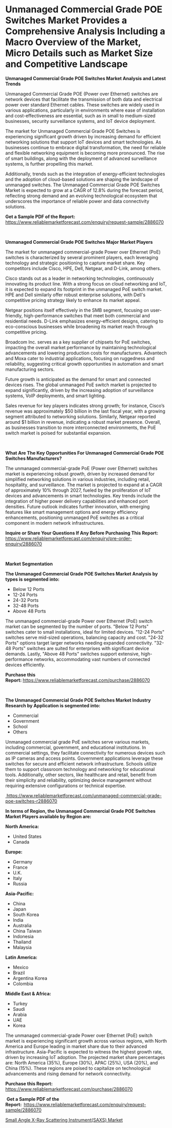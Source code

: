 <p><h1>Unmanaged Commercial Grade POE Switches Market Provides a Comprehensive Analysis Including a Macro Overview of the Market, Micro Details such as Market Size and Competitive Landscape</h1></p><p><strong>Unmanaged Commercial Grade POE Switches Market Analysis and Latest Trends</strong></p>
<p><p>Unmanaged Commercial Grade POE (Power over Ethernet) switches are network devices that facilitate the transmission of both data and electrical power over standard Ethernet cables. These switches are widely used in various applications, particularly in environments where ease of installation and cost-effectiveness are essential, such as in small to medium-sized businesses, security surveillance systems, and IoT device deployment.</p><p>The market for Unmanaged Commercial Grade POE Switches is experiencing significant growth driven by increasing demand for efficient networking solutions that support IoT devices and smart technologies. As businesses continue to embrace digital transformation, the need for reliable and flexible networking equipment is becoming more pronounced. The rise of smart buildings, along with the deployment of advanced surveillance systems, is further propelling this market.</p><p>Additionally, trends such as the integration of energy-efficient technologies and the adoption of cloud-based solutions are shaping the landscape of unmanaged switches. The Unmanaged Commercial Grade POE Switches Market is expected to grow at a CAGR of 12.8% during the forecast period, reflecting strong demand and an evolving technological ecosystem that underscores the importance of reliable power and data connectivity solutions.</p></p>
<p><strong>Get a Sample PDF of the Report:&nbsp;</strong> <a href="https://www.reliablemarketforecast.com/enquiry/request-sample/2886070?utm_campaign=2940&utm_medium=2&utm_source=Github&utm_content=ia&utm_term=13032025&utm_id=unmanaged-commercial-grade-poe-switches">https://www.reliablemarketforecast.com/enquiry/request-sample/2886070</a></p>
<p>&nbsp;</p>
<p><strong>Unmanaged Commercial Grade POE Switches Major Market Players</strong></p>
<p><p>The market for unmanaged commercial-grade Power over Ethernet (PoE) switches is characterized by several prominent players, each leveraging technology and strategic positioning to capture market share. Key competitors include Cisco, HPE, Dell, Netgear, and D-Link, among others. </p><p>Cisco stands out as a leader in networking technologies, continuously innovating its product line. With a strong focus on cloud networking and IoT, it is expected to expand its footprint in the unmanaged PoE switch market. HPE and Dell similarly offer robust enterprise solutions, with Dell's competitive pricing strategy likely to enhance its market appeal.</p><p>Netgear positions itself effectively in the SMB segment, focusing on user-friendly, high-performance switches that meet both commercial and residential needs. D-Link emphasizes energy-efficient designs, catering to eco-conscious businesses while broadening its market reach through competitive pricing.</p><p>Broadcom Inc. serves as a key supplier of chipsets for PoE switches, impacting the overall market performance by maintaining technological advancements and lowering production costs for manufacturers. Advantech and Moxa cater to industrial applications, focusing on ruggedness and reliability, suggesting critical growth opportunities in automation and smart manufacturing sectors.</p><p>Future growth is anticipated as the demand for smart and connected devices rises. The global unmanaged PoE switch market is projected to expand significantly, driven by the increasing adoption of surveillance systems, VoIP deployments, and smart lighting.</p><p>Sales revenue for key players indicates strong growth; for instance, Cisco’s revenue was approximately $50 billion in the last fiscal year, with a growing segment attributed to networking solutions. Similarly, Netgear reported around $1 billion in revenue, indicating a robust market presence. Overall, as businesses transition to more interconnected environments, the PoE switch market is poised for substantial expansion.</p></p>
<p>&nbsp;</p>
<p><strong>What Are The Key Opportunities For Unmanaged Commercial Grade POE Switches Manufacturers?</strong></p>
<p><p>The unmanaged commercial-grade PoE (Power over Ethernet) switches market is experiencing robust growth, driven by increased demand for simplified networking solutions in various industries, including retail, hospitality, and surveillance. The market is projected to expand at a CAGR of approximately 10% through 2027, fueled by the proliferation of IoT devices and advancements in smart technologies. Key trends include the integration of higher power delivery capabilities and enhanced port densities. Future outlook indicates further innovation, with emerging features like smart management options and energy efficiency enhancements, positioning unmanaged PoE switches as a critical component in modern network infrastructures.</p></p>
<p><strong>Inquire or Share Your Questions If Any Before Purchasing This Report:</strong> <a href="https://www.reliablemarketforecast.com/enquiry/pre-order-enquiry/2886070?utm_campaign=2940&utm_medium=2&utm_source=Github&utm_content=ia&utm_term=13032025&utm_id=unmanaged-commercial-grade-poe-switches">https://www.reliablemarketforecast.com/enquiry/pre-order-enquiry/2886070</a></p>
<p>&nbsp;</p>
<p><strong>Market Segmentation</strong></p>
<p><strong>The Unmanaged Commercial Grade POE Switches Market Analysis by types is segmented into:</strong></p>
<p><ul><li>Below 12 Ports</li><li>12-24 Ports</li><li>24-32 Ports</li><li>32-48 Ports</li><li>Above 48 Ports</li></ul></p>
<p><p>The unmanaged commercial-grade Power over Ethernet (PoE) switch market can be segmented by the number of ports. "Below 12 Ports" switches cater to small installations, ideal for limited devices. "12-24 Ports" switches serve mid-sized operations, balancing capacity and cost. "24-32 Ports" options target larger networks needing expanded connectivity. "32-48 Ports" switches are suited for enterprises with significant device demands. Lastly, "Above 48 Ports" switches support extensive, high-performance networks, accommodating vast numbers of connected devices efficiently.</p></p>
<p><strong>Purchase this Report:&nbsp;</strong><a href="https://www.reliablemarketforecast.com/purchase/2886070?utm_campaign=2940&utm_medium=2&utm_source=Github&utm_content=ia&utm_term=13032025&utm_id=unmanaged-commercial-grade-poe-switches">https://www.reliablemarketforecast.com/purchase/2886070</a></p>
<p>&nbsp;</p>
<p><strong>The Unmanaged Commercial Grade POE Switches Market Industry Research by Application is segmented into:</strong></p>
<p><ul><li>Commercial</li><li>Government</li><li>School</li><li>Others</li></ul></p>
<p><p>Unmanaged commercial grade PoE switches serve various markets, including commercial, government, and educational institutions. In commercial settings, they facilitate connectivity for numerous devices such as IP cameras and access points. Government applications leverage these switches for secure and efficient network infrastructure. Schools utilize them to support classroom technology and networking for educational tools. Additionally, other sectors, like healthcare and retail, benefit from their simplicity and reliability, optimizing device management without requiring extensive configurations or technical expertise.</p></p>
<p><a href="https://www.reliablemarketforecast.com/unmanaged-commercial-grade-poe-switches-r2886070?utm_campaign=2940&utm_medium=2&utm_source=Github&utm_content=ia&utm_term=13032025&utm_id=unmanaged-commercial-grade-poe-switches">&nbsp;https://www.reliablemarketforecast.com/unmanaged-commercial-grade-poe-switches-r2886070</a></p>
<p><strong>In terms of Region, the Unmanaged Commercial Grade POE Switches Market Players available by Region are:</strong></p>
<p>
    <p> <strong> North America: </strong>
        <ul>
            <li>United States</li>
            <li>Canada</li>
        </ul>
        </p> 
    <p> <strong> Europe: </strong>
        <ul>
            <li>Germany</li>
            <li>France</li>
            <li>U.K.</li>
            <li>Italy</li>
            <li>Russia</li>
        </ul>
        </p> 
    <p> <strong> Asia-Pacific: </strong>
        <ul>
            <li>China</li>
            <li>Japan</li>
            <li>South Korea</li>
            <li>India</li>
            <li>Australia</li>
            <li>China Taiwan</li>
            <li>Indonesia</li>
            <li>Thailand</li>
            <li>Malaysia</li>
        </ul>
        </p> 
    <p> <strong> Latin America: </strong>
        <ul>
            <li>Mexico</li>
            <li>Brazil</li>
            <li>Argentina Korea</li>
            <li>Colombia</li>
        </ul>
        </p> 
    <p> <strong> Middle East & Africa: </strong>
        <ul>
            <li>Turkey</li>
            <li>Saudi</li>
            <li>Arabia</li>
            <li>UAE</li>
            <li>Korea</li>
        </ul>
    </p>
    </p>
<p><p>The unmanaged commercial-grade Power over Ethernet (PoE) switch market is experiencing significant growth across various regions, with North America and Europe leading in market share due to their advanced infrastructure. Asia-Pacific is expected to witness the highest growth rate, driven by increasing IoT adoption. The projected market share percentages are: North America (35%), Europe (30%), APAC (25%), USA (20%), and China (15%). These regions are poised to capitalize on technological advancements and rising demand for network connectivity.</p></p>
<p><strong>Purchase this Report: </strong><a href="https://www.reliablemarketforecast.com/purchase/2886070?utm_campaign=2940&utm_medium=2&utm_source=Github&utm_content=ia&utm_term=13032025&utm_id=unmanaged-commercial-grade-poe-switches">https://www.reliablemarketforecast.com/purchase/2886070</a></p>
<p>&nbsp;<strong>Get a Sample PDF of the Report:&nbsp;&nbsp;</strong><a href="https://www.reliablemarketforecast.com/enquiry/request-sample/2886070?utm_campaign=2940&utm_medium=2&utm_source=Github&utm_content=ia&utm_term=13032025&utm_id=unmanaged-commercial-grade-poe-switches">https://www.reliablemarketforecast.com/enquiry/request-sample/2886070</a></p>
<p><strong></strong></p>
<p><p><a href="https://github.com/ElviraLeka1962/Market-Research-Report-List-1/blob/main/small-angle-x-ray-scattering-instrumentsaxs-market.md?utm_campaign=2940&utm_medium=2&utm_source=Github&utm_content=ia&utm_term=13032025&utm_id=unmanaged-commercial-grade-poe-switches">Small Angle X-Ray Scattering Instrument(SAXS) Market</a></p></p>